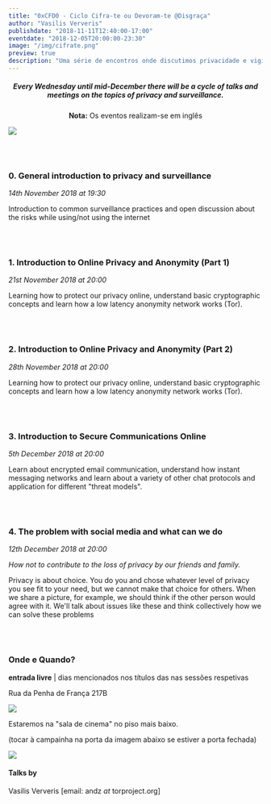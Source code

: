 ```yaml
---
title: "0xCFD0 - Ciclo Cifra-te ou Devoram-te @Disgraça"
author: "Vasilis Ververis"
publishdate: "2018-11-11T12:40:00-17:00"
eventdate: "2018-12-05T20:00:00-23:30"
image: "/img/cifrate.png"
preview: true
description: "Uma série de encontros onde discutimos privacidade e vigilância. Num formato aberto, onde todos são convidados a apresentar as suas opiniões e a contribuir. Os eventos serão realizados em inglês."
---
```


##### <center>**Every Wednesday until mid-December there will be a cycle of talks and meetings on the topics of privacy and surveillance.**

</center>

**<center> Nota:** Os eventos realizam-se em inglês </center>

![](/img/cifrate.png)

<br></br>
### 0. General introduction to privacy and surveillance
*14th November 2018 at 19:30*

Introduction to common surveillance practices and open discussion about the risks while using/not using the internet

<br></br>
### 1.  Introduction to Online Privacy and Anonymity    (Part 1)
*21st November 2018 at 20:00*

Learning how to protect our privacy online, understand basic cryptographic concepts and learn how a low latency anonymity network works (Tor).

<br></br>
### 2. Introduction to Online Privacy and Anonymity    (Part 2)
*28th November 2018 at 20:00*

Learning how to protect our privacy online, understand basic cryptographic concepts and learn how a low latency anonymity network works (Tor).

<br></br>
### 3. Introduction to Secure Communications Online
*5th December 2018 at 20:00*

Learn about encrypted email communication, understand how instant messaging networks and learn about a variety of other chat protocols and application for different "threat models".               

<br></br>
### 4. The problem with social media and what can we do
*12th December 2018 at 20:00*

*How not to contribute to the loss of privacy by our friends and family.*

Privacy is about choice. You do you and chose whatever level of privacy you see fit to your need, but we cannot make that choice for others. When we share a picture, for example, we should think if the other person would agree with it. We'll talk about issues like these and think collectively how we can solve these problems

<br></br>


### Onde e Quando?

**entrada livre** | dias mencionados nos títulos das nas sessões respetivas

Rua da Penha de França 217B

![](/img/disgraca-map.png)

Estaremos na "sala de cinema" no piso mais baixo.

(tocar à campainha na porta da imagem abaixo se estiver a porta fechada)

![](/img/disgraca.png)

#### Talks by

Vasilis Ververis [email: andz _at_ torproject.org]
